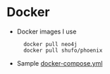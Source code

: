 <!SLIDE bullets>
# Docker

* Docker images I use

        docker pull neo4j
        docker pull shufo/phoenix

* Sample [docker-compose.yml](https://git.io/fxvxE)
